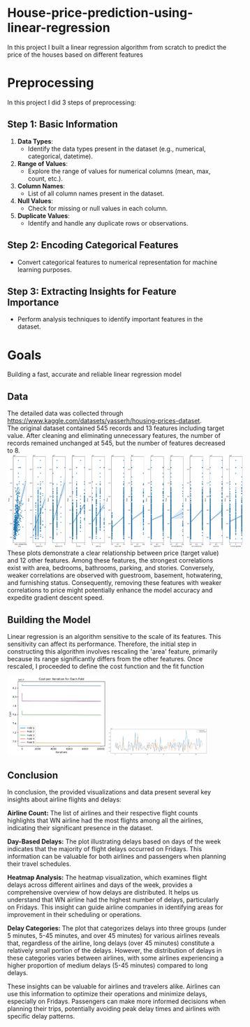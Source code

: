 # House-price-prediction-using-linear-regression
In this project I built a linear regression algorithm from scratch to predict the price of the houses based on different features

# Preprocessing
In this project I did 3 steps of preprocessing:
## Step 1: Basic Information
1. **Data Types**:
   - Identify the data types present in the dataset (e.g., numerical, categorical, datetime).
2. **Range of Values**:
   - Explore the range of values for numerical columns (mean, max, count, etc.).
3. **Column Names**:
   - List of all column names present in the dataset.
4. **Null Values**:
   - Check for missing or null values in each column.
5. **Duplicate Values**:
   - Identify and handle any duplicate rows or observations.

## Step 2: Encoding Categorical Features
- Convert categorical features to numerical representation for machine learning purposes.

## Step 3: Extracting Insights for Feature Importance
- Perform analysis techniques to identify important features in the dataset.


# Goals
Building a fast, accurate and reliable linear regression model 

## Data
The detailed data was collected through https://www.kaggle.com/datasets/yasserh/housing-prices-dataset.
<br> The original dataset contained 545 records and 13 features including target value. After cleaning and eliminating unnecessary features, the number of records remained unchanged at 545, but the number of features decreased to 8.
<img src="./Assets/relation.png" style="max-width: 540px"/>
These plots demonstrate a clear relationship between price (target value) and 12 other features. Among these features, the strongest correlations exist with area, bedrooms, bathrooms, parking, and stories. Conversely, weaker correlations are observed with guestroom, basement, hotwatering, and furnishing status. Consequently, removing these features with weaker correlations to price might potentially enhance the model accuracy and expedite gradient descent speed.

## Building the Model
Linear regression is an algorithm sensitive to the scale of its features. This sensitivity can affect its performance. Therefore, the initial step in constructing this algorithm involves rescaling the 'area' feature, primarily because its range significantly differs from the other features. Once rescaled, I proceeded to define the cost function and the fit function

  <img src="./Assets/cost_no rescale.png" alt="Cost Plot" width="45%" />
  <img src="./Assets/predict no rescale.png" alt="Prediction Plot" width="45%" /> 



## Conclusion
In conclusion, the provided visualizations and data present several key insights about airline flights and delays:

**Airline Count:** The list of airlines and their respective flight counts highlights that WN airline had the most flights among all the airlines, indicating their significant presence in the dataset.

**Day-Based Delays:** The plot illustrating delays based on days of the week indicates that the majority of flight delays occurred on Fridays. This information can be valuable for both airlines and passengers when planning their travel schedules.

**Heatmap Analysis:** The heatmap visualization, which examines flight delays across different airlines and days of the week, provides a comprehensive overview of how delays are distributed. It helps us understand that WN airline had the highest number of delays, particularly on Fridays. This insight can guide airline companies in identifying areas for improvement in their scheduling or operations.

**Delay Categories:** The plot that categorizes delays into three groups (under 5 minutes, 5-45 minutes, and over 45 minutes) for various airlines reveals that, regardless of the airline, long delays (over 45 minutes) constitute a relatively small portion of the delays. However, the distribution of delays in these categories varies between airlines, with some airlines experiencing a higher proportion of medium delays (5-45 minutes) compared to long delays.

These insights can be valuable for airlines and travelers alike. Airlines can use this information to optimize their operations and minimize delays, especially on Fridays. Passengers can make more informed decisions when planning their trips, potentially avoiding peak delay times and airlines with specific delay patterns.


